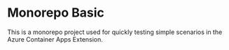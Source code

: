 # Monorepo Basic

This is a monorepo project used for quickly testing simple scenarios in the Azure Container Apps Extension.
